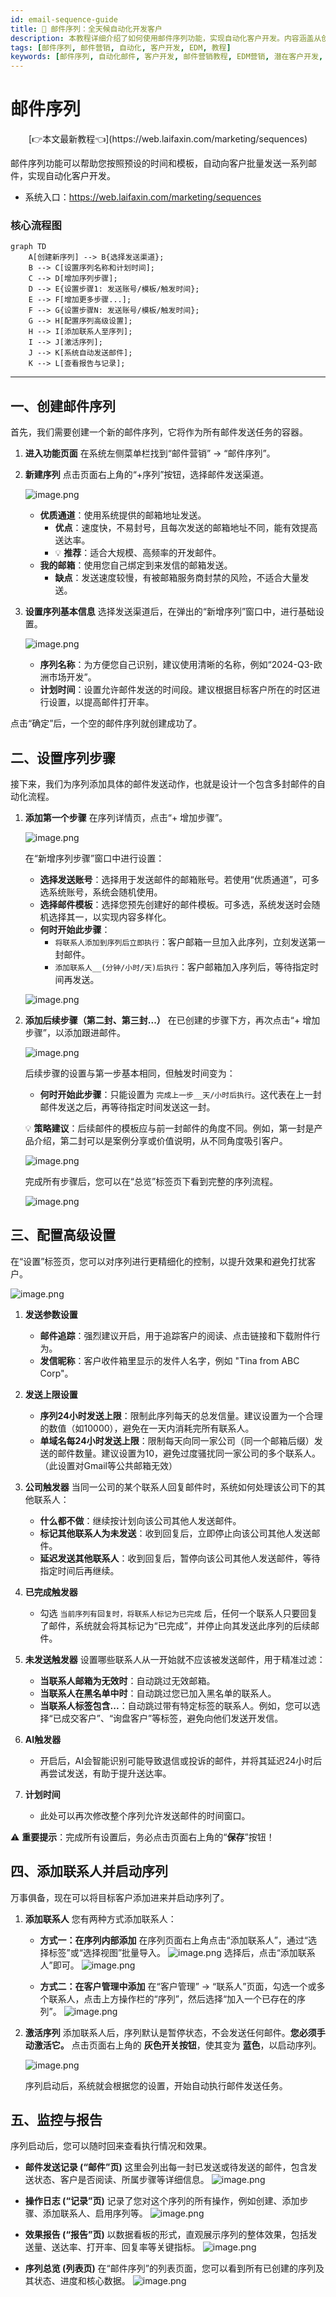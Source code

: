 ```yaml
---
id: email-sequence-guide
title: 📧 邮件序列：全天候自动化开发客户
description: 本教程详细介绍了如何使用邮件序列功能，实现自动化客户开发。内容涵盖从创建序列、设置步骤、高级配置到添加联系人、启动任务和效果监控的全流程，并提供核心流程图和实操截图，助你轻松掌握自动化邮件营销。
tags: [邮件序列, 邮件营销, 自动化, 客户开发, EDM, 教程]
keywords: [邮件序列, 自动化邮件, 客户开发, 邮件营销教程, EDM营销, 潜在客户开发, 邮件模板, 邮件追踪]
---
```

# 邮件序列

<div align="center">
[👉本文最新教程👈](https://web.laifaxin.com/marketing/sequences)
</div>


邮件序列功能可以帮助您按照预设的时间和模板，自动向客户批量发送一系列邮件，实现自动化客户开发。

- 系统入口：https://web.laifaxin.com/marketing/sequences

### 核心流程图

```mermaid
graph TD
    A[创建新序列] --> B{选择发送渠道};
    B --> C[设置序列名称和计划时间];
    C --> D[增加序列步骤];
    D --> E{设置步骤1: 发送账号/模板/触发时间};
    E --> F[增加更多步骤...];
    F --> G{设置步骤N: 发送账号/模板/触发时间};
    G --> H[配置序列高级设置];
    H --> I[添加联系人至序列];
    I --> J[激活序列];
    J --> K[系统自动发送邮件];
    K --> L[查看报告与记录];
```

---

## 一、创建邮件序列

首先，我们需要创建一个新的邮件序列，它将作为所有邮件发送任务的容器。

1.  **进入功能页面**
    在系统左侧菜单栏找到“邮件营销” -> “邮件序列”。

2.  **新建序列**
    点击页面右上角的“+序列”按钮，选择邮件发送渠道。

    ![image.png](https://cos.files.maozhishi.com/data/web/web-files/img/20250726215049.png)

    *   **优质通道**：使用系统提供的邮箱地址发送。
        *   **优点**：速度快，不易封号，且每次发送的邮箱地址不同，能有效提高送达率。
        *   💡 **推荐**：适合大规模、高频率的开发邮件。
    *   **我的邮箱**：使用您自己绑定到来发信的邮箱发送。
        *   **缺点**：发送速度较慢，有被邮箱服务商封禁的风险，不适合大量发送。

3.  **设置序列基本信息**
    选择发送渠道后，在弹出的“新增序列”窗口中，进行基础设置。

    ![image.png](https://cos.files.maozhishi.com/data/web/web-files/img/20250726215325.png)

    *   **序列名称**：为方便您自己识别，建议使用清晰的名称，例如“2024-Q3-欧洲市场开发”。
    *   **计划时间**：设置允许邮件发送的时间段。建议根据目标客户所在的时区进行设置，以提高邮件打开率。

点击“确定”后，一个空的邮件序列就创建成功了。

## 二、设置序列步骤

接下来，我们为序列添加具体的邮件发送动作，也就是设计一个包含多封邮件的自动化流程。

1.  **添加第一个步骤**
    在序列详情页，点击“+ 增加步骤”。

    ![image.png](https://cos.files.maozhishi.com/data/web/web-files/img/20250726215612.png)

    在“新增序列步骤”窗口中进行设置：
    *   **选择发送账号**：选择用于发送邮件的邮箱账号。若使用“优质通道”，可多选系统账号，系统会随机使用。
    *   **选择邮件模板**：选择您预先创建好的邮件模板。可多选，系统发送时会随机选择其一，以实现内容多样化。
    *   **何时开始此步骤**：
        *   `将联系人添加到序列后立即执行`：客户邮箱一旦加入此序列，立刻发送第一封邮件。
        *   `添加联系人__(分钟/小时/天)后执行`：客户邮箱加入序列后，等待指定时间再发送。

    ![image.png](https://cos.files.maozhishi.com/data/web/web-files/img/20250726215834.png)

2.  **添加后续步骤（第二封、第三封...）**
    在已创建的步骤下方，再次点击“+ 增加步骤”，以添加跟进邮件。

    ![image.png](https://cos.files.maozhishi.com/data/web/web-files/img/20250726220136.png)

    后续步骤的设置与第一步基本相同，但触发时间变为：
    *   **何时开始此步骤**：只能设置为 `完成上一步__天/小时后执行`。这代表在上一封邮件发送之后，再等待指定时间发送这一封。

    💡 **策略建议**：后续邮件的模板应与前一封邮件的角度不同。例如，第一封是产品介绍，第二封可以是案例分享或价值说明，从不同角度吸引客户。

    ![image.png](https://cos.files.maozhishi.com/data/web/web-files/img/20250726221527.png)

    完成所有步骤后，您可以在“总览”标签页下看到完整的序列流程。

    ![image.png](https://cos.files.maozhishi.com/data/web/web-files/img/20250726222047.png)

## 三、配置高级设置

在“设置”标签页，您可以对序列进行更精细化的控制，以提升效果和避免打扰客户。

![image.png](https://cos.files.maozhishi.com/data/web/web-files/img/20250726222758.png)

1.  **发送参数设置**
    *   **邮件追踪**：强烈建议开启，用于追踪客户的阅读、点击链接和下载附件行为。
    *   **发信昵称**：客户收件箱里显示的发件人名字，例如 "Tina from ABC Corp"。

2.  **发送上限设置**
    *   **序列24小时发送上限**：限制此序列每天的总发信量。建议设置为一个合理的数值（如10000），避免在一天内消耗完所有联系人。
    *   **单域名每24小时发送上限**：限制每天向同一家公司（同一个邮箱后缀）发送的邮件数量。建议设置为10，避免过度骚扰同一家公司的多个联系人。（此设置对Gmail等公共邮箱无效）

3.  **公司触发器**
    当同一公司的某个联系人回复邮件时，系统如何处理该公司下的其他联系人：
    *   **什么都不做**：继续按计划向该公司其他人发送邮件。
    *   **标记其他联系人为未发送**：收到回复后，立即停止向该公司其他人发送邮件。
    *   **延迟发送其他联系人**：收到回复后，暂停向该公司其他人发送邮件，等待指定时间后再继续。

4.  **已完成触发器**
    *   勾选 `当前序列有回复时，将联系人标记为已完成` 后，任何一个联系人只要回复了邮件，系统就会将其标记为“已完成”，并停止向其发送此序列的后续邮件。

5.  **未发送触发器**
    设置哪些联系人从一开始就不应该被发送邮件，用于精准过滤：
    *   **当联系人邮箱为无效时**：自动跳过无效邮箱。
    *   **当联系人在黑名单中时**：自动跳过您已加入黑名单的联系人。
    *   **当联系人标签包含...**：自动跳过带有特定标签的联系人。例如，您可以选择“已成交客户”、“询盘客户”等标签，避免向他们发送开发信。

6.  **AI触发器**
    *   开启后，AI会智能识别可能导致退信或投诉的邮件，并将其延迟24小时后再尝试发送，有助于提升送达率。

7.  **计划时间**
    *   此处可以再次修改整个序列允许发送邮件的时间窗口。

⚠️ **重要提示**：完成所有设置后，务必点击页面右上角的“**保存**”按钮！

## 四、添加联系人并启动序列

万事俱备，现在可以将目标客户添加进来并启动序列了。

1.  **添加联系人**
    您有两种方式添加联系人：

    *   **方式一：在序列内部添加**
        在序列页面右上角点击“添加联系人”，通过“选择标签”或“选择视图”批量导入。
        ![image.png](https://cos.files.maozhishi.com/data/web/web-files/img/20250726224236.png)
        选择后，点击“添加联系人”即可。
        ![image.png](https://cos.files.maozhishi.com/data/web/web-files/img/20250726224517.png)

    *   **方式二：在客户管理中添加**
        在“客户管理” -> “联系人”页面，勾选一个或多个联系人，点击上方操作栏的“序列”，然后选择“加入一个已存在的序列”。
        ![image.png](https://cos.files.maozhishi.com/data/web/web-files/img/20250726231633.png)

2.  **激活序列**
    添加联系人后，序列默认是暂停状态，不会发送任何邮件。**您必须手动激活它。**
    点击页面右上角的 **灰色开关按钮**，使其变为 **蓝色**，以启动序列。

    ![image.png](https://cos.files.maozhishi.com/data/web/web-files/img/20250726224958.png)

    序列启动后，系统就会根据您的设置，开始自动执行邮件发送任务。

## 五、监控与报告

序列启动后，您可以随时回来查看执行情况和效果。

*   **邮件发送记录 (“邮件”页)**
    这里会列出每一封已发送或待发送的邮件，包含发送状态、客户是否阅读、所属步骤等详细信息。
    ![image.png](https://cos.files.maozhishi.com/data/web/web-files/img/20250726230539.png)

*   **操作日志 (“记录”页)**
    记录了您对这个序列的所有操作，例如创建、添加步骤、添加联系人、启用序列等。
    ![image.png](https://cos.files.maozhishi.com/data/web/web-files/img/20250726225042.png)

*   **效果报告 (“报告”页)**
    以数据看板的形式，直观展示序列的整体效果，包括发送量、送达率、打开率、回复率等关键指标。
    ![image.png](https://cos.files.maozhishi.com/data/web/web-files/img/20250726230635.png)

*   **序列总览 (列表页)**
    在“邮件序列”的列表页面，您可以看到所有已创建的序列及其状态、进度和核心数据。
    ![image.png](https://cos.files.maozhishi.com/data/web/web-files/img/20250726231444.png)
